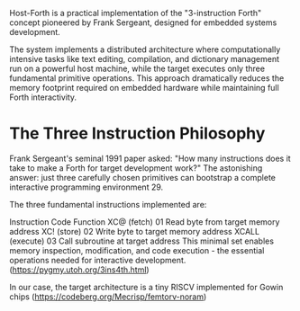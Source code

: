 Host-Forth is a practical implementation of the "3-instruction Forth" concept pioneered by Frank Sergeant, designed for embedded systems development. 

The system implements a distributed architecture where computationally intensive tasks like text editing, compilation, and dictionary management run on a powerful host machine, while the target executes only three fundamental primitive operations. This approach dramatically reduces the memory footprint required on embedded hardware while maintaining full Forth interactivity.


# The Three Instruction Philosophy
Frank Sergeant's seminal 1991 paper asked: "How many instructions does it take to make a Forth for target development work?" The astonishing answer: just three carefully chosen primitives can bootstrap a complete interactive programming environment 29.

The three fundamental instructions implemented are:

Instruction	Code	Function
XC@ (fetch)	01	Read byte from target memory address
XC! (store)	02	Write byte to target memory address
XCALL (execute)	03	Call subroutine at target address
This minimal set enables memory inspection, modification, and code execution - the essential operations needed for interactive development. (https://pygmy.utoh.org/3ins4th.html)

In our case, the target architecture is a tiny RISCV implemented for Gowin chips (https://codeberg.org/Mecrisp/femtorv-noram)
